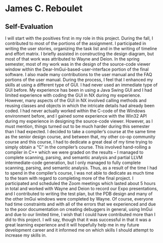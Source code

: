 # James C. Reboulet
## Self-Evaluation
I will start with the positives first in my role in this project. During the fall, I contributed to most of the portions of the assignment. I participated in writing the user stories, organizing the task list and in the writing of timeline and effort matrix. I briefly assisted in constructing the design diagram, but most of that work was attributed to Wayne and Deion. In the spring semester, most of my work was in the design of the source-code viewer window within the Dear-ImGui-based-user-interface portion of the final software. I also made many contributions to the user manual and the FAQ portions of the user manual.
During the process, I feel that I enhanced my skills at using a different type of GUI. I had never used an immediate type of GUI before. My experience has been in using a Java Swing GUI and I had limited experience with coding the GUI in NX during my experience. However, many aspects of the GUI in NX involved calling methods and reusing classes and objects in which the intricate details had already been coded. I had never actually worked within the C-code of the Windows environment before, and I gained some experience with the Win32 API during my experience in designing the source-code viewer.
However, as I must mention, things turned out to be much harder during this semester than I had expected. I decided to take a compiler’s course at the same time as the senior design course, and between that, my other co-op community course and this course, I had to dedicate a great deal of my time trying to simply obtain a “C” in the compiler’s course. This involved hand-rolling a compiler in C++ which we were graded on the results – I managed to complete scanning, parsing, and semantic analysis and partial LLVM intermediate-code generation, but I only managed to fully complete scanning, parsing, and semantic analysis. Thus, as a result of the time I had to spend in the compiler’s course, I was not able to dedicate as much time to the team with regard to completing more of the final project. I participated and scheduled the Zoom meetings which lasted about 5 hours in total and worked with Wayne and Deion to record our Expo presentations, and I contributed to writing the test plan, but the PDB design and many of the other ImGui windows were completed by Wayne. Of course, everyone had time constraints and with all of the errors that we experienced and due to the poor documentation on creating debuggers in general, using ImGui and due to our limited time, I wish that I could have contributed more than I did to this project. I will say, though that it was successful in that it was a great learning experience and it will hopefully help me in my future development career and it informed me on which skills I should attempt to increase my skills in.